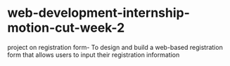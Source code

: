 # web-development-internship-motion-cut-week-2
project on registration form-  To design and build a web-based registration form that allows users to input their registration information
